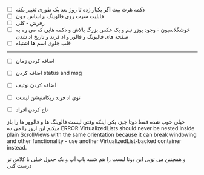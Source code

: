 - [ ] دکمه هرت بیت اگر یکبار زده تا روز بعد یک طوری تغییر بکنه
- [ ] قابلیت سرت روی فالوینگ براساس جون
- [ ] رفرش - کلی
- [ ] خوشگلاسیون - وجود یوزر نیم و یک عکس بزرگ بالاش و دکمه هایی که می ره به صفحه های فالیونگ و فالور و اد فرند و تاریخ اد شدن
- [ ] قلب جلوی اسم ها اشتباه
------------

- [ ] اضافه کردن زمان
- [ ] اضافه کردن status and msg
- [ ] اضافه کردن نوتیف
- [ ] توی اد فرند ریکامنیشن لیست
- [ ] ناج کردن افراد


خیلی خوب شده فقط دوتا چیز، یکی اینکه وقتی لیست فالوینگ ها و فالوور ها را باز میکنم این ارور را می ده
 ERROR  VirtualizedLists should never be nested inside plain ScrollViews with the same orientation because it can break windowing and other functionality - use another VirtualizedList-backed container instead.

و  همچنین می ‌تونی این دوتا لیست را هم شبیه پاپ آپ و یک جدول خیلی با کلاس تر درست کنی